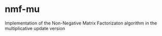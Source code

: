 # nmf-mu
Implementation of the Non-Negative Matrix Factorizaton algorithm in the multiplicative update version
